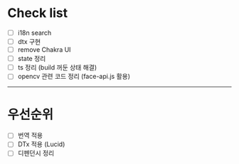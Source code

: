 # Check list

- [ ] i18n search
- [ ] dtx 구현
- [ ] remove Chakra UI
- [ ] state 정리
- [ ] ts 정리 (build 꺼둔 상태 해결)
- [ ] opencv 관련 코드 정리 (face-api.js 활용)

---

# 우선순위

- [ ] 번역 적용
- [ ] DTx 적용 (Lucid)
- [ ] 디펜던시 정리

